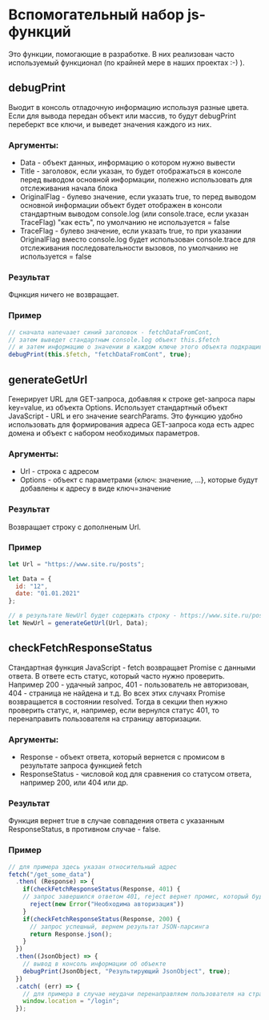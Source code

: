 # Вспомогательный набор js-функций
Это функции, помогающие в разработке.
В них реализован часто используемый функционал (по крайней мере в наших проектах :-) ).

## debugPrint
Выодит в консоль отладочную информацию используя разные цвета.
Если для вывода передан объект или массив, то будут debugPrint переберкт все ключи,
и выведет значения каждого из них.

### Аргументы:
- Data - объект данных, информацию о котором нужно вывести
- Title - заголовок, если указан, то будет отображаться в консоле перед выводом основной информации, полежно использовать для отслеживания начала блока
- OriginalFlag - булево значение, если указать true, то перед выводом основной информации объект будет отображен в консоли стандартным выводом console.log (или console.trace, если указан TraceFlag) "как есть", по умолчанию не используется = false
- TraceFlag - булево значение, если указать true, то при указании OriginalFlag вместо console.log будет использован console.trace для отслеживания последовательности вызовов, по умолчанию не используется = false

### Результат
Фцнкция ничего не возвращает.

### Пример
```js
// сначала напечаает синий заголовок - fetchDataFromCont,
// затем выведет стандартным console.log объект this.$fetch
// и затем информацию о значении в каждом ключе этого объекта подкращивая ключи зеленым цветом
debugPrint(this.$fetch, "fetchDataFromCont", true);
```


## generateGetUrl
Генерирует URL для GET-запроса, добавляя к строке get-запроса пары key=value, из объекта Options.
Использует стандартный объект JavaScript - URL и его значение searchParams.
Это функцию удобно использовать для формирования адреса GET-запроса кода есть адрес домена и объект с набором необходимых параметров.

### Аргументы:
- Url - строка с адресом
- Options - объект с параметрами {ключ: значение, ...}, которые будут добавлены к адресу в виде ключ=значение

### Результат
Возвращает строку с дополненым Url.

### Пример
```js
let Url = "https://www.site.ru/posts";

let Data = {
  id: "12",
  date: "01.01.2021"
};

// в результате NewUrl будет содержать строку - https://www.site.ru/posts?id=12&date=01.01.2021
let NewUrl = generateGetUrl(Url, Data);


```

## checkFetchResponseStatus
Стандартная функция JavaScript - fetch возвращает Promise с данными ответа.
В ответе есть статус, который часто нужно проверить.
Например 200 - удачный запрос, 401 - пользователь не авторизован, 404 - страница не найдена и т.д.
Во всех этих случаях Promise возвращается в состоянии resolved. 
Тогда в секции then нужно проверить статус, и, например, если вернулся статус 401, то перенаправить пользователя на страницу авторизации.

### Аргументы:
- Response - объект ответа, который вернется с промисом в результате запроса функцией fetch
- ResponseStatus - числовой код для сравнения со статусом ответа, например 200, или 404 или др.

### Результат
Функция вернет true в случае совпадения ответа с указанным ResponseStatus, 
в противном случае - false.

### Пример
```js
// для примера здесь указан относительный адрес
fetch("/get_some_data")
  .then( (Response) => {
    if(checkFetchResponseStatus(Response, 401) {
    // запрос завершился ответом 401, reject вернет промис, который будет обработан в секции catch
      reject(new Error("Необходима авторизация"))
    }
    if(checkFetchResponseStatus(Response, 200) {
      // запрос успешный, вернем результат JSON-парсинга
      return Response.json();
    }    
  })
  .then((JsonObject) => {
    // вывод в консоль информации об объекте
    debugPrint(JsonObject, "Результирующий JsonObject", true);
  })
  .catch( (err) => {
    // для примера в случае неудачи перенаправляем пользователя на страницу авторизации
    window.location = "/login";
  });

```
